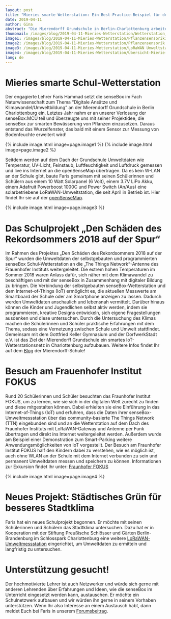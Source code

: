```yaml
---
layout: post
title: "Mieries smarte Wetterstation: Ein Best-Practice-Beispiel für den Schuleinsatz der senseBox"
date: 2019-04-11
author: Gina
abstract: "Die Mierendorff Grundschule in Berlin-Charlottenburg arbeitet mit dem Gottfried Keller Gymnasium und der DorfwerkStadt e.V. an dem Kiez Projekt „Den Schäden des Rekordsommers 2018 auf der Spur“ und baut dazu ein smartes IoT-Wetterstations-Netz mit der senseBox in Charlottenburg auf – ein tolles Beispielprojekt für den Einsatz der senseBox an Schulen."
thumbnail: /images/blog/2019-04-11-Mieries-Wetterstation/Wetterstation_Grundschule_Mierendorff.jpg
image1: /images/blog/2019-04-11-Mieries-Wetterstation/Pflanzensensorik1.jpg
image2: /images/blog/2019-04-11-Mieries-Wetterstation/Pflanzensensorik.jpg
image3: /images/blog/2019-04-11-Mieries-Wetterstation/LoRaWAN Umweltstation mit Solarpanel.jpg
image4: /images/blog/2019-04-11-Mieries-Wetterstation/Übersicht-Mierie-Wetterstation.jpeg
lang: de
---
```

Mieries smarte Schul-Wetterstation 
============
Der engagierte Lehrer Faris Hammad setzt die senseBox im Fach Naturwissenschaft zum Thema “Digitale Ansätze und Klimawandel/Umweltbildung” an der Mierendorff Grundschule in Berlin Charlottenburg ein. Letztes Jahr nahm er an unserer Verlosung der senseBox:MCU teil und überzeugte uns mit seiner Projektidee, die senseBox zur smarten Bewässerung von Pflanzen einzusetzen. Daraus entstand das Wurzelfenster, das bald mit einem Sensor zur Messung von Bodenfeuchte erweitert wird!

{% include image.html image=page.image1 %}
{% include image.html image=page.image2 %}


Seitdem werden auf dem Dach der Grundschule Umweltdaten wie Temperatur, UV-Licht, Feinstaub, Luftfeuchtigkeit und Luftdruck gemessen und live ins Internet an die openSenseMap übertragen. Da es kein W-LAN an der Schule gibt, baute Faris gemeinam mit seinen Schülerinnen und Schülern aus einem 10 Watt Solarpanel (6 Volt), einem 3.7V LiPo Akku, einem Adafruit Powerboost 1000C und Power Switch (An/Aus) eine solarbetriebene LoRaWAN-Umweltstation, die seit April in Betrieb ist. Hier findet Ihr sie auf der [openSenseMap](https://opensensemap.org/explore/5c269755919bf8001ad23795).

{% include image.html image=page.image3 %}


Das Schulprojekt „Den Schäden des Rekordsommers 2018 auf der Spur“
============
Im Rahmen des Projektes „Den Schäden des Rekordsommers 2018 auf der Spur“ wurden die Umweltdaten der selbstgebauten und programmierten senseBox Schul-Wetterstation an die „The Things Network“-Antenne des Frauenhofer Instituts weitergeleitet. Die extrem hohen Temperaturen im Sommer 2018 waren Anlass dafür, sich näher mit dem Klimawandel zu beschäftigen und mit der senseBox in Zusammenhang mit digitaler Bildung zu bringen. Die Verbindung der selbstgebauten senseBox-Wetterstation und dem Internet-of-Things (IoT) ermöglicht es, die aktuellen Messwerte am Smartboard der Schule oder am Smartphone anzeigen zu lassen. Dadurch werden Umweltdaten anschaulich und lebensnah vermittelt. Darüber hinaus können die Kinder und Jugendlichen selbst aktiv werden, indem sie programmieren, kreative Designs entwickeln, sich eigene Fragestellungen ausdenken und diese untersuchen. Durch die Untersuchung des Klimas machen die Schülerinnen und Schüler praktische Erfahrungen mit dem Thema, sodass eine Vernetzung zwischen Schule und Umwelt stattfindet. Gemeinsam mit dem Gottfried Keller Gymnasium und der DorfwerkStadt e.V. ist das Ziel der Mierendorff Grundschule ein smartes IoT-Wetterstationsnetz in Charlottenburg aufzubauen.
Weitere Infos findet Ihr auf dem [Blog](https://www.mierendorff-schule.de/wetterstation/) der Mierendorff-Schule!



Besuch am Frauenhofer Institut FOKUS 
============
Rund 20 Schülerinnen und Schüler besuchten das Fraunhofer Institut FOKUS, um zu lernen, wie sie sich in der digitalen Welt zurecht zu finden und diese mitgestalten können. Dabei erhielten sie eine Einführung in das Internet-of-Things (IoT) und erfuhren, dass die Daten ihrer senseBox-Umweltmessstation über das community-basierte The Things Network (TTN) eingebunden sind und an die Wetterstation auf dem Dach des Fraunhofer Instituts mit LoRaWAN-Gateway und Antenne per Funk übertragen und direkt ins Internet weitergeleitet werden. Außerdem wurde am Beispiel einer Demonstration zum Smart-Parking weitere Anwendungsmöglichkeiten von IoT vorgestellt. Der Besuch am Fraunhofer Institut FOKUS half den Kindern dabei zu verstehen, wie es möglich ist, auch ohne WLAN an der Schule mit dem Internet verbunden zu sein und permanent Umweltdaten messen und speichern zu können. 
Informationen zur Exkursion findet Ihr unter: [Fraunhofer FOKUS](https://www.fokus.fraunhofer.de/380e946a230ab6c6)


{% include image.html image=page.image4 %}

Neues Projekt: Städtisches Grün für besseres Stadtklima
============
Faris hat ein neues Schulprojekt begonnen. Er möchte mit seinen Schülerinnen und Schülern das Stadtklima untersuchen. Dazu hat er in Kooperation mit der Stiftung Preußische Schlösser und Gärten Berlin-Brandenburg  im Schlosspark Charlottenburg eine weitere [LoRaWAN-Umweltmessstation](https://opensensemap.org/explore/5c22ef44919bf8001a10acc7) eingerichtet, um Umweltdaten zu ermitteln und langfristig zu untersuchen.

Unterstützung gesucht!
============
Der hochmotivierte Lehrer ist auch Netzwerker und würde sich gerne mit anderen Lehrenden über Erfahrungen und Ideen, wie die senseBox im Unterricht eingesetzt werden kann, austauschen. Er möchte ein Schulnetzwerk aufbauen und wir würden ihn gerne in seinem Vorhaben unterstützen. Wenn Ihr also Interesse an einem Austausch habt, dann meldet Euch bei Faris in unserem [Forumsbeitrag](https://forum.sensebox.de/t/schulen-und-bildungseinrichtungen-in-berlin-und-de/573). 


